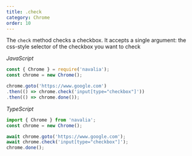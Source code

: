 ```yaml
---
title: .check
category: Chrome
order: 10
---
```


The `check` method checks a checkbox. It accepts a single argument: the css-style selector of the checkbox you want to check

*JavaScript*
```js
const { Chrome } = require('navalia');
const chrome = new Chrome();

chrome.goto('https://www.google.com')
.then(() => chrome.check('input[type="checkbox"]'))
.then(() => chrome.done());
```

*TypeScript*
```ts
import { Chrome } from 'navalia';
const chrome = new Chrome();

await chrome.goto('https://www.google.com');
await chrome.check('input[type="checkbox"]');
chrome.done();
```
